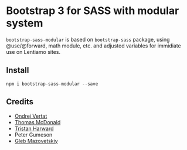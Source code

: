 # Bootstrap 3 for SASS with modular system 

`bootstrap-sass-modular` is based on `bootstrap-sass` package, using @use/@forward, math module, etc. and adjusted variables for immidiate use on Lentiamo sites.

## Install

```
npm i bootstrap-sass-modular --save
```
## Credits

<!-- feel free to make these link wherever you wish -->
* [Ondrej Vertat](http://www.ondrejvertat.cz)
* [Thomas McDonald](https://twitter.com/thomasmcdonald_)
* [Tristan Harward](http://www.trisweb.com)
* Peter Gumeson
* [Gleb Mazovetskiy](https://github.com/glebm)
